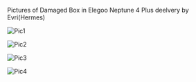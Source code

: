 Pictures of Damaged Box in Elegoo Neptune 4 Plus deelvery by Evri(Hermes)

![Pic1](./resources/IMG_20241120_180311.jpg)

![Pic2](./resources/IMG_20241120_180317.jpg)

![Pic3](./resources/IMG_20241120_180323.jpg)

![Pic4](./resources/IMG_20241120_180327.jpg)
